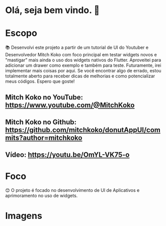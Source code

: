 # Olá, seja bem vindo. 👋

# Escopo
📚 Desenvolvi este projeto a partir de um tutorial de UI do Youtuber e Desenvolvedor Mitch Koko com foco principal em testar widgets novos e "mastigar" mais ainda o uso dos widgets nativos do Flutter. Aproveitei para adicionar um drawer como exemplo e também para teste. Futuramente, irei implementar mais coisas por aqui. Se você encontrar algo de errado, estou totalmente aberto para receber dicas de melhorias e como potencializar meus códigos. Espero que goste!

Mitch Koko no YouTube: https://www.youtube.com/@MitchKoko
---------------------------------------------------------------------------
Mitch Koko no Github: https://github.com/mitchkoko/donutAppUI/commits?author=mitchkoko
---------------------------------------------------------------------------
Vídeo: https://youtu.be/OmYL-VK75-o
---------------------------------------------------------------------------

# Foco
😊 O projeto é focado no desenvolvimento de UI de Aplicativos e aprimoramento no uso de widgets.

# Imagens

